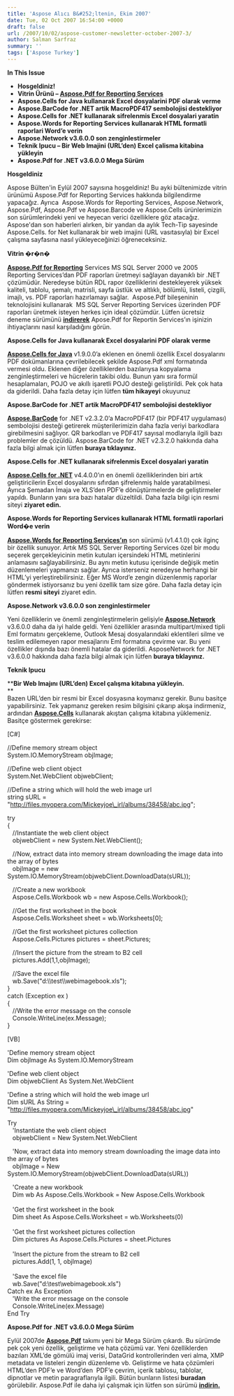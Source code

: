 ```yaml
---
title: 'Aspose Alıcı B&#252;ltenin, Ekim 2007'
date: Tue, 02 Oct 2007 16:54:00 +0000
draft: false
url: /2007/10/02/aspose-customer-newsletter-october-2007-3/
author: Salman Sarfraz
summary: ''
tags: ['Aspose Turkey']
---
```


**In This Issue**

*   **Hosgeldiniz!**
*   **Vitrin Ürünü – [Aspose.Pdf for Reporting Services][1]**
*   **Aspose.Cells for Java kullanarak Excel dosyalarini PDF olarak verme**
*   **Aspose.BarCode for .NET artik MacroPDF417 sembolojisi destekliyor**
*   **Aspose.Cells for .NET kullanarak sifrelenmis Excel dosyalari yaratin**
*   **Aspose.Words for Reporting Services kullanarak HTML formatli raporlari Word’e verin**
*   **Aspose.Network v3.6.0.0 son zenginlestirmeler**
*   **Teknik Ipucu – Bir Web Imajini (URL’den) Excel çalisma kitabina yükleyin**
*   **Aspose.Pdf for .NET v3.6.0.0 Mega Sürüm**  
      
    

**Hosgeldiniz**

Aspose Bülten'in Eylül 2007 sayısına hoşgeldiniz! Bu ayki bültenimizde vitrin ürünümü Aspose.Pdf for Reporting Services hakkında bilgilendirme yapacağız. Ayrıca  Aspose.Words for Reporting Services, Aspose.Network, Aspose.Pdf, Aspose.Pdf ve Aspose.Barcode ve Aspose.Cells ürünlerimizin son sürümlerindeki yeni ve heyecan verici özelliklere göz atacağız. Aspose'dan son haberleri alırken, bir yandan da aylık Tech-Tip sayesinde Aspose.Cells. for Net kullanarak bir web imajini (URL vasıtasıyla) bir Excel çalışma sayfasına nasıl yükleyeceğinizi öğreneceksiniz.

**Vitrin �r�n�**

**[Aspose.Pdf for Reporting][2]** Services MS SQL Server 2000 ve 2005 Reporting Services’dan PDF raporları üretmeyi sağlayan dayanıklı bir .NET çözümüdür. Neredeyse bütün RDL rapor özelliklerini destekleyerek yüksek kaliteli, tablolu, şemalı, matrisli, sayfa üstlük ve altlıklı, bölümlü, listeli, çizgili, imajlı, vs. PDF raporları hazırlamayı sağlar.  Aspose.Pdf bileşeninin teknolojisini kullanarak  MS SQL Server Reporting Services üzerinden PDF raporları üretmek isteyen herkes için ideal çözümdür. Lütfen ücretsiz deneme sürümünü **[indirerek][3]** Apose.Pdf for Reportin Services’ın işinizin ihtiyaçlarını nasıl karşıladığını görün.  

**Aspose.Cells for Java kullanarak Excel dosyalarini PDF olarak verme**

**[Aspose.Cells for Java][4]** v1.9.0.0’a eklenen en önemli özellik Excel dosyalarını PDF dokümanlarına çevrilebilecek şekilde Aspose.Pdf xml formatında vermesi oldu. Eklenen diğer özelliklerden bazılarıysa kopyalama zenginleştirmeleri ve hücrelerin takibi oldu. Bunun yanı sıra formül hesaplamaları, POJO ve akıllı işaretli POJO desteği geliştirildi. Pek çok hata da giderildi. Daha fazla detay için lütfen **tüm hikayeyi** okuyunuz

  

**Aspose.BarCode for .NET artik MacroPDF417 sembolojisi destekliyor**

**[Aspose.BarCode][5]** for .NET v2.3.2.0’a MacroPDF417 (bir PDF417 uygulaması) sembolojisi desteği getirerek müşterilerimizin daha fazla veriyi barkodlara girebilmesini sağlıyor. QR barkodları ve PDF417 sayısal modlarıyla ilgili bazı problemler de çözüldü. Aspose.BarCode for .NET v2.3.2.0 hakkında daha fazla bilgi almak için lütfen **buraya tıklayınız.**  

**Aspose.Cells for .NET kullanarak sifrelenmis Excel dosyalari yaratin**

**[Aspose.Cells for .NET][6]** v4.4.0.0’ın en önemli özelliklerinden biri artık geliştiricilerin Excel dosyalarını sıfırdan şifrelenmiş halde yaratabilmesi. Ayrıca Şemadan İmaja ve XLS’den PDF’e dönüştürmelerde de geliştirmeler yapıldı. Bunların yanı sıra bazı hatalar düzeltildi. Daha fazla bilgi için resmi siteyi **ziyaret edin.**

**Aspose.Words for Reporting Services kullanarak HTML formatli raporlari Word�e verin**

**[Aspose.Words for Reporting Services’ın][7]** son sürümü (v1.4.1.0) çok ilginç bir özellik sunuyor. Artık MS SQL Server Reporting Services özel bir modu seçerek gerçekleyicinin metin kutuları içersindeki HTML metinlerini anlamasını sağlayabilirsiniz. Bu aynı metin kutusu içerisinde değişik metin düzenlemeleri yapmanızı sağlar. Ayrıca isterseniz neredeyse herhangi bir HTML’yi yerleştirebilirsiniz. Eğer MS Word’e zengin düzenlenmiş raporlar göndermek istiyorsanız bu yeni özellik tam size göre. Daha fazla detay için lütfen **resmi siteyi** ziyaret edin.  

**Aspose.Network v3.6.0.0 son zenginlestirmeler**

Yeni özelliklerin ve önemli zenginleştirmelerin gelişiyle **[Aspose.Network][8]** v3.6.0.0 daha da iyi halde geldi. Yeni özellikler arasında multipart/mixed tipli Eml formatını gerçekleme, Outlook Mesaj dosyalarındaki eklentileri silme ve teslim edilemeyen rapor mesajlarını Eml formatına çevirme var. Bu yeni özellikler dışında bazı önemli hatalar da giderildi. AsposeNetwork for .NET v3.6.0.0 hakkında daha fazla bilgi almak için lütfen **buraya tıklayınız.**  
  

**Teknik Ipucu**

****Bir Web Imajını (URL’den) Excel çalışma kitabına yükleyin.**  
**  
Bazen URL’den bir resmi bir Excel dosyasına koymanız gerekir. Bunu basitçe yapabilirsiniz. Tek yapmanız gereken resim bilgisini çıkarıp akışa indirmeniz, ardından **[Aspose.Cells][9]** kullanarak akıştan çalışma kitabına yüklemeniz. Basitçe göstermek gerekirse:  
  
  
\[C#\]  
  
  
//Define memory stream object  
System.IO.MemoryStream objImage;  
  
//Define web client object  
System.Net.WebClient objwebClient;  
  
//Define a string which will hold the web image url  
string sURL = "http://files.myopera.com/Mickeyjoe\_irl/albums/38458/abc.jpg";  
  
try  
{  
   //Instantiate the web client object  
   objwebClient = new System.Net.WebClient();  
  
   //Now, extract data into memory stream downloading the image data into the array of bytes  
   objImage = new System.IO.MemoryStream(objwebClient.DownloadData(sURL));  
  
   //Create a new workbook  
   Aspose.Cells.Workbook wb = new Aspose.Cells.Workbook();  
  
   //Get the first worksheet in the book  
   Aspose.Cells.Worksheet sheet = wb.Worksheets\[0\];  
  
   //Get the first worksheet pictures collection  
   Aspose.Cells.Pictures pictures = sheet.Pictures;  
  
   //Insert the picture from the stream to B2 cell  
   pictures.Add(1,1,objImage);  
  
   //Save the excel file  
   wb.Save("d:\\\\test\\\\webimagebook.xls");  
}  
catch (Exception ex )  
{  
   //Write the error message on the console  
   Console.WriteLine(ex.Message);  
}  
  
  
\[VB\]  
  
  
'Define memory stream object  
Dim objImage As System.IO.MemoryStream  
  
'Define web client object  
Dim objwebClient As System.Net.WebClient  
  
'Define a string which will hold the web image url  
Dim sURL As String = "http://files.myopera.com/Mickeyjoe\_irl/albums/38458/abc.jpg"  
  
Try  
   'Instantiate the web client object  
   objwebClient = New System.Net.WebClient  
  
   'Now, extract data into memory stream downloading the image data into the array of bytes  
   objImage = New System.IO.MemoryStream(objwebClient.DownloadData(sURL))  
  
   'Create a new workbook  
   Dim wb As Aspose.Cells.Workbook = New Aspose.Cells.Workbook  
    
   'Get the first worksheet in the book  
   Dim sheet As Aspose.Cells.Worksheet = wb.Worksheets(0)  
    
   'Get the first worksheet pictures collection  
   Dim pictures As Aspose.Cells.Pictures = sheet.Pictures  
    
   'Insert the picture from the stream to B2 cell  
   pictures.Add(1, 1, objImage)  
    
   'Save the excel file  
   wb.Save("d:\\test\\webimagebook.xls")  
Catch ex As Exception  
   'Write the error message on the console  
   Console.WriteLine(ex.Message)  
End Try

**Aspose.Pdf for .NET v3.6.0.0 Mega Sürüm**

Eylül 2007de **[Aspose.Pdf][10]** takımı yeni bir Mega Sürüm çıkardı. Bu sürümde pek çok yeni özellik, geliştirme ve hata çözümü var. Yeni özelliklerden bazıları XML’de gömülü imaj verisi, DataGrid kontrollerinden veri alma, XMP metadata ve listeleri zengin düzenleme vb. Geliştirme ve hata çözümleri HTML’den PDF’e ve Word’den  PDF’e çevrim, içerik tablosu, tablolar, dipnotlar ve metin paragraflarıyla ilgili. Bütün bunların listesi **buradan** görülebilir. Aspose.Pdf ile daha iyi çalışmak için lütfen son sürümü **[indirin.][11]**




[1]: http://www.aspose.com/Products/Aspose.Pdf.Reporting.Services/
[2]: http://www.aspose.com/Products/Aspose.Pdf.Reporting.Services/
[3]: http://www.aspose.com/Community/Files/52/aspose.pdf.reporting.services/default.aspx
[4]: http://www.aspose.com/Community/Files/51/aspose.cells/category1195.aspx
[5]: http://www.aspose.com/Community/Files/53/aspose.barcode/default.aspx
[6]: http://www.aspose.com/Community/Files/51/aspose.cells/category1084.aspx
[7]: http://www.aspose.com/Community/Files/52/aspose.words.reporting.services/default.aspx
[8]: http://www.aspose.com/Community/Files/54/aspose.network/default.aspx
[9]: http://www.aspose.com/Products/Aspose.Cells/
[10]: https://products.aspose.com/pdf
[11]: http://www.aspose.com/Community/Files/51/aspose.pdf/default.aspx



